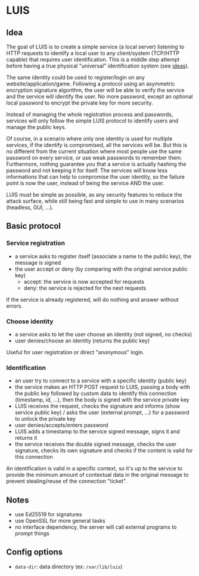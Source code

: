 
# LUIS

## Idea

The goal of LUIS is to create a simple service (a local server) listening to HTTP requests to identify a local user to any client/system (TCP/HTTP capable) that requires user identification.
This is a middle step attempt before having a true physical "universal" identification system (see [ideas](https://github.com/ImagicTheCat/ImproveSociety/blob/master/ideas/security/identification/universal_card.md)).

The same identity could be used to register/login on any website/application/game. Following a protocol using an asymmetric encryption signature algorithm, the user will be able to verify the service and the service will identify the user. No more password, except an optional local password to encrypt the private key for more security. 

Instead of managing the whole registration process and passwords, services will only follow the simple LUIS protocol to identify users and manage the public keys.

Of course, in a scenario where only one identity is used for multiple services, if the identify is compromised, all the services will be. But this is no different from the current situation where most people use the same password on every service, or use weak passwords to remember them. Furthermore, nothing guarantee you that a service is actually hashing the password and not keeping it for itself. The services will know less informations that can help to compromise the user identity, so the failure point is now the user, instead of being the service AND the user.

LUIS must be simple as possible, as any security features to reduce the attack surface, while still being fast and simple to use in many scenarios (headless, GUI, ...).

## Basic protocol 

### Service registration

* a service asks to register itself (associate a name to the public key), the message is signed
* the user accept or deny (by comparing with the original service public key)
  * accept: the service is now accepted for requests
  * deny: the service is rejected for the next requests

If the service is already registered, will do nothing and answer without errors.

### Choose identity

* a service asks to let the user choose an identity (not signed, no checks)
* user denies/choose an identity (returns the public key)

Useful for user registration or direct "anonymous" login.

### Identification

* an user try to connect to a service with a specific identity (public key)
* the service makes an HTTP POST request to LUIS, passing a body with the public key followed by custom data to identify this connection (timestamp, id, ...), then the body is signed with the service private key
* LUIS receives the request, checks the signature and informs (show service public key) / asks the user (external prompt, ...) for a password to unlock the private key
* user denies/accepts/enters password
* LUIS adds a timestamp to the service signed message, signs it and returns it
* the service receives the double signed message, checks the user signature, checks its own signature and checks if the content is valid for this connection

An identification is valid in a specific context, so it's up to the service to provide the minimum amount of contextual data in the original message to prevent stealing/reuse of the connection "ticket".

## Notes

* use Ed25519 for signatures
* use OpenSSL for more general tasks
* no interface dependency, the server will call external programs to prompt things

## Config options

* `data-dir`: data directory (ex: `/var/lib/luis`)
